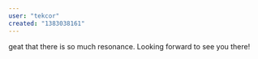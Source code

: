 ```yaml
---
user: "tekcor"
created: "1383038161"
---
```


geat that there is so much resonance. Looking forward to see you there!
